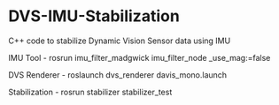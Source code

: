 # DVS-IMU-Stabilization
C++ code to stabilize Dynamic Vision Sensor data using IMU

IMU Tool -  rosrun imu_filter_madgwick imu_filter_node _use_mag:=false

DVS Renderer - roslaunch dvs_renderer davis_mono.launch

Stabilization - rosrun stabilizer stabilizer_test
